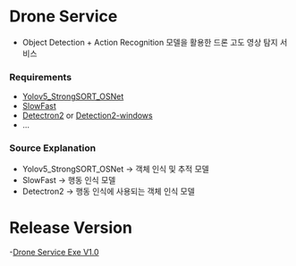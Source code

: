 # Drone Service
* Object Detection + Action Recognition 모델을 활용한 드론 고도 영상 탐지 서비스

### Requirements
* [Yolov5_StrongSORT_OSNet](https://github.com/mikel-brostrom/Yolov5_StrongSORT_OSNet)
* [SlowFast](https://github.com/facebookresearch/SlowFast)
* [Detectron2](https://github.com/facebookresearch/detectron2)
  or [Detection2-windows](https://github.com/DGMaxime/detectron2-windows.git)
* ...

### Source Explanation
* Yolov5_StrongSORT_OSNet -> 객체 인식 및 추적 모델
* SlowFast -> 행동 인식 모델
* Detectron2 -> 행동 인식에 사용되는 객체 인식 모델

# Release Version
-[Drone Service Exe V1.0](https://drive.google.com/file/d/1KbM2gIa373bUiCnrAailvB_PAJ1Zzqnv/view?usp=share_link)
